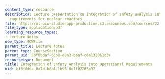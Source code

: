 ```yaml
---
content_type: resource
description: Lecture presentation on integration of safety analysis into operational
  requirements for nuclear reactors.
file: https://ol-ocw-studio-app-production.s3.amazonaws.com/courses/22-091-nuclear-reactor-safety-spring-2008/bf6f00ca0a7db6b81b950e1f02785a37_MIT22_091S08_lec13.pdf
file_type: application/pdf
learning_resource_types:
- Lecture Notes
ocw_type: OCWFile
parent_title: Lecture Notes
parent_type: CourseSection
parent_uid: 5bf0bdaf-63b8-d8a3-bbaf-c6a132061d3e
resourcetype: Document
title: Integration of Safety Analysis into Operational Requirements
uid: bf6f00ca-0a7d-b6b8-1b95-0e1f02785a37
---
```

